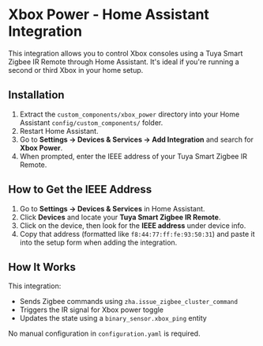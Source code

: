 # Xbox Power - Home Assistant Integration

This integration allows you to control Xbox consoles using a Tuya Smart Zigbee IR Remote through Home Assistant. It's ideal if you're running a second or third Xbox in your home setup.

## Installation

1. Extract the `custom_components/xbox_power` directory into your Home Assistant `config/custom_components/` folder.
2. Restart Home Assistant.
3. Go to **Settings → Devices & Services → Add Integration** and search for **Xbox Power**.
4. When prompted, enter the IEEE address of your Tuya Smart Zigbee IR Remote.

## How to Get the IEEE Address

1. Go to **Settings → Devices & Services** in Home Assistant.
2. Click **Devices** and locate your **Tuya Smart Zigbee IR Remote**.
3. Click on the device, then look for the **IEEE address** under device info.
4. Copy that address (formatted like `f8:44:77:ff:fe:93:50:31`) and paste it into the setup form when adding the integration.

## How It Works

This integration:
- Sends Zigbee commands using `zha.issue_zigbee_cluster_command`
- Triggers the IR signal for Xbox power toggle
- Updates the state using a `binary_sensor.xbox_ping` entity

No manual configuration in `configuration.yaml` is required.
